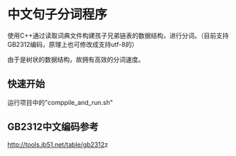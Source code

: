# 中文句子分词程序
使用C++通过读取词典文件构建孩子兄弟链表的数据结构，进行分词。（目前支持GB2312编码，原理上也可修改成支持utf-8的）

由于是树状的数据结构，故拥有高效的分词速度。

## 快速开始
运行项目中的"comppile_and_run.sh"

## GB2312中文编码参考
<http://tools.jb51.net/table/gb2312>z
